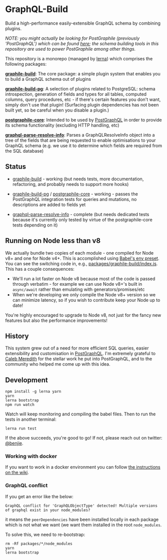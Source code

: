 GraphQL-Build
=============

Build a high-performance easily-extensible GraphQL schema by combining plugins.

*NOTE: you might actually be looking for PostGraphile (previously
'PostGraphQL') which can be found
[here](https://github.com/postgraphql/postgraphql); the schema building tools
in this repository are used to power PostGraphile among other things.*

This repository is a monorepo (managed by [lerna][]) which comprises the following packages:

**[graphile-build][]**: The core package: a simple plugin system that enables you to build a GraphQL schema out of plugins

**[graphile-build-pg][]**: A selection of plugins related to PostgreSQL: schema
  introspection, generation of fields and types for all tables, computed columns,
  query procedures, etc - if there's certain features you don't want, simply
  don't use that plugin! (Surfacing plugin dependencies has not been built yet,
  so be careful when you disable a plugin.)

**[postgraphile-core][]**: Intended to be used by [PostGraphQL][] in
  order to provide its schema functionality (excluding HTTP handling, etc)

**[graphql-parse-resolve-info][]**: Parses a GraphQLResolveInfo object into a
  tree of the fields that are being requested to enable optimisations to your
  GraphQL schema (e.g. we use it to determine which fields are required from the
  SQL database)

Status
------

- [graphile-build][] - working (but needs tests, more documentation, refactoring,
  and probably needs to support more hooks)

- [graphile-build-pg][] / [postgraphile-core][] - working - passes the PostGraphQL
  integration tests for queries and mutations, no descriptions are added to
  fields yet

- [graphql-parse-resolve-info][] - complete (but needs dedicated tests because
  it's currently only tested by virtue of the postgraphile-core tests depending
  on it)

Running on Node less than v8
----------------------------

We actually bundle two copies of each module - one compiled for Node v8+ and
one for Node v4+. This is accomplished using [Babel's env
preset](https://babeljs.io/docs/plugins/preset-env/). You can see the
switching code in, e.g.,
[packages/graphile-build/index.js](packages/graphile-build/index.js). This has a
couple consequences:

- We'll run a lot faster on Node v8 because most of the code is passed through
  verbatim - for example we can use Node v8+'s built in `async/await` rather
  than emulating with generators/promises/etc
- When we're developing we only compile the Node v8+ version so we can minimize
  latency, so if you wish to contribute keep your Node up to date!

You're highly encouraged to upgrade to Node v8, not just for the fancy new
features but also the performance improvements!

History
-------

This system grew out of a need for more efficient SQL queries, easier
extensibility and customisation in [PostGraphQL][]. I'm extremely grateful to
[Caleb Meredith][] for the stellar work he put into PostGraphQL, and to the
community who helped me come up with this idea.

Development
-----------

```
npm install -g lerna yarn
yarn
lerna bootstrap
npm run watch
```

Watch will keep monitoring and compiling the babel files. Then to run the tests in another terminal:

```
lerna run test
```

If the above succeeds, you're good to go! If not, please reach out on twitter:
[@benjie](https://twitter.com/benjie).

### Working with docker

If you want to work in a docker environment you can follow [the instructions on the wiki](https://github.com/graphile/graphile-build/wiki/Development-with-docker-compose).

### GraphQL conflict

If you get an error like the below:

`GraphQL conflict for 'GraphQLObjectType' detected! Multiple versions of graphql exist in your node_modules?`

it means the `peerDependencies` have been installed locally in each package
which is not what we want (we want them installed in the root `node_modules`.

To solve this, we need to re-bootstrap:

```
rm -Rf packages/*/node_modules
yarn
lerna bootstrap
```

[PostGraphQL]: https://github.com/postgraphql/postgraphql
[Caleb Meredith]: https://github.com/calebmer
[lerna]: https://github.com/lerna/lerna
[postgraphql-sql]: https://github.com/postgraphql/postgraphql/blob/9c36d7e9b9ad74e665de18964fd2554f9f639903/src/postgres/utils/sql.ts
[graphile-build]: packages/graphile-build/
[graphile-build-pg]: packages/graphile-build-pg/
[postgraphile-core]: packages/postgraphile-core/
[graphql-parse-resolve-info]: packages/graphql-parse-resolve-info/

